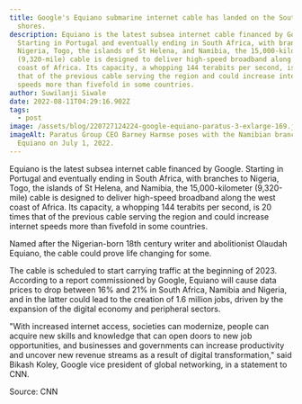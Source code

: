 ```yaml
---
title: Google's Equiano submarine internet cable has landed on the South African
  shores.
description: Equiano is the latest subsea internet cable financed by Google.
  Starting in Portugal and eventually ending in South Africa, with branches to
  Nigeria, Togo, the islands of St Helena, and Namibia, the 15,000-kilometer
  (9,320-mile) cable is designed to deliver high-speed broadband along the west
  coast of Africa. Its capacity, a whopping 144 terabits per second, is 20 times
  that of the previous cable serving the region and could increase internet
  speeds more than fivefold in some countries.
author: Suwilanji Siwale
date: 2022-08-11T04:29:16.902Z
tags:
  - post
image: /assets/blog/220727124224-google-equiano-paratus-3-exlarge-169.jpeg
imageAlt: Paratus Group CEO Barney Harmse poses with the Namibian branch of
  Equiano on July 1, 2022.
---
```

Equiano is the latest subsea internet cable financed by Google. Starting in Portugal and eventually ending in South Africa, with branches to Nigeria, Togo, the islands of St Helena, and Namibia, the 15,000-kilometer (9,320-mile) cable is designed to deliver high-speed broadband along the west coast of Africa. Its capacity, a whopping 144 terabits per second, is 20 times that of the previous cable serving the region and could increase internet speeds more than fivefold in some countries.

Named after the Nigerian-born 18th century writer and abolitionist Olaudah Equiano, the cable could prove life changing for some.

The cable is scheduled to start carrying traffic at the beginning of 2023. According to a report commissioned by Google, Equiano will cause data prices to drop between 16% and 21% in South Africa, Namibia and Nigeria, and in the latter could lead to the creation of 1.6 million jobs, driven by the expansion of the digital economy and peripheral sectors.

"With increased internet access, societies can modernize, people can acquire new skills and knowledge that can open doors to new job opportunities, and businesses and governments can increase productivity and uncover new revenue streams as a result of digital transformation," said Bikash Koley, Google vice president of global networking, in a statement to CNN.

Source: CNN